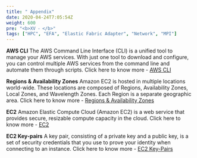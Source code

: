 ```yaml
---
title: " Appendix"
date: 2020-04-24T7:05:54Z
weight: 600
pre: "<b>XV ⁃ </b>"
tags: ["HPC", "EFA", "Elastic Fabric Adapter", "Network", "MPI"]
---
```


**AWS CLI** 
The AWS Command Line Interface (CLI) is a unified tool to manage your AWS services. With just one tool to download and configure, you can control multiple AWS services from the command line and automate them through scripts.
Click here to know more - [AWS CLI](https://aws.amazon.com/cli/) 

**Regions & Availability Zones**
Amazon EC2 is hosted in multiple locations world-wide. These locations are composed of Regions, Availability Zones, Local Zones, and Wavelength Zones. Each Region is a separate geographic area.
Click here to know more - [Regions & Availability Zones](https://docs.aws.amazon.com/AWSEC2/latest/UserGuide/using-regions-availability-zones.html)

**EC2**
Amazon Elastic Compute Cloud (Amazon EC2) is a web service that provides secure, resizable compute capacity in the cloud.
Click here to know more - [EC2](https://aws.amazon.com/ec2/?ec2-whats-new.sort-by=item.additionalFields.postDateTime&ec2-whats-new.sort-order=desc)

**EC2 Key-pairs**
A key pair, consisting of a private key and a public key, is a set of security credentials that you use to prove your identity when connecting to an instance.
Click here to know more - [EC2 Key-Pairs](https://docs.aws.amazon.com/AWSEC2/latest/UserGuide/ec2-key-pairs.html)



